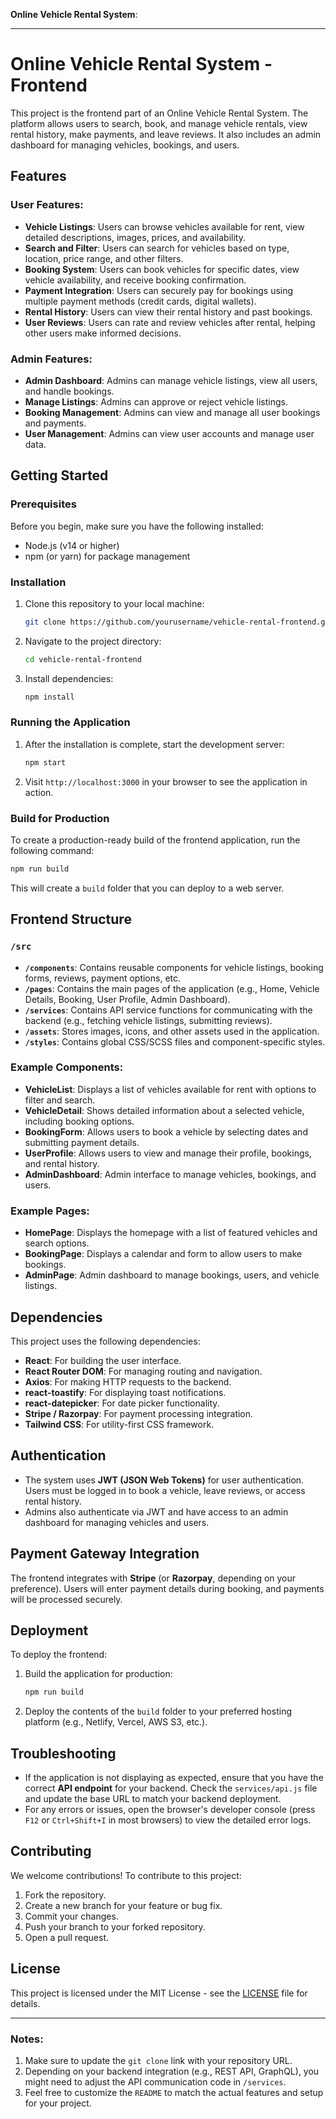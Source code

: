  **Online Vehicle Rental System**:

---

# Online Vehicle Rental System - Frontend

This project is the frontend part of an Online Vehicle Rental System. The platform allows users to search, book, and manage vehicle rentals, view rental history, make payments, and leave reviews. It also includes an admin dashboard for managing vehicles, bookings, and users.

## Features

### User Features:
- **Vehicle Listings**: Users can browse vehicles available for rent, view detailed descriptions, images, prices, and availability.
- **Search and Filter**: Users can search for vehicles based on type, location, price range, and other filters.
- **Booking System**: Users can book vehicles for specific dates, view vehicle availability, and receive booking confirmation.
- **Payment Integration**: Users can securely pay for bookings using multiple payment methods (credit cards, digital wallets).
- **Rental History**: Users can view their rental history and past bookings.
- **User Reviews**: Users can rate and review vehicles after rental, helping other users make informed decisions.

### Admin Features:
- **Admin Dashboard**: Admins can manage vehicle listings, view all users, and handle bookings.
- **Manage Listings**: Admins can approve or reject vehicle listings.
- **Booking Management**: Admins can view and manage all user bookings and payments.
- **User Management**: Admins can view user accounts and manage user data.

## Getting Started

### Prerequisites

Before you begin, make sure you have the following installed:

- Node.js (v14 or higher)
- npm (or yarn) for package management

### Installation

1. Clone this repository to your local machine:
   ```bash
   git clone https://github.com/yourusername/vehicle-rental-frontend.git
   ```

2. Navigate to the project directory:
   ```bash
   cd vehicle-rental-frontend
   ```

3. Install dependencies:
   ```bash
   npm install
   ```

### Running the Application

1. After the installation is complete, start the development server:
   ```bash
   npm start
   ```

2. Visit `http://localhost:3000` in your browser to see the application in action.

### Build for Production

To create a production-ready build of the frontend application, run the following command:

```bash
npm run build
```

This will create a `build` folder that you can deploy to a web server.

## Frontend Structure

### `/src`

- **`/components`**: Contains reusable components for vehicle listings, booking forms, reviews, payment options, etc.
- **`/pages`**: Contains the main pages of the application (e.g., Home, Vehicle Details, Booking, User Profile, Admin Dashboard).
- **`/services`**: Contains API service functions for communicating with the backend (e.g., fetching vehicle listings, submitting reviews).
- **`/assets`**: Stores images, icons, and other assets used in the application.
- **`/styles`**: Contains global CSS/SCSS files and component-specific styles.

### Example Components:

- **VehicleList**: Displays a list of vehicles available for rent with options to filter and search.
- **VehicleDetail**: Shows detailed information about a selected vehicle, including booking options.
- **BookingForm**: Allows users to book a vehicle by selecting dates and submitting payment details.
- **UserProfile**: Allows users to view and manage their profile, bookings, and rental history.
- **AdminDashboard**: Admin interface to manage vehicles, bookings, and users.

### Example Pages:

- **HomePage**: Displays the homepage with a list of featured vehicles and search options.
- **BookingPage**: Displays a calendar and form to allow users to make bookings.
- **AdminPage**: Admin dashboard to manage bookings, users, and vehicle listings.
  
## Dependencies

This project uses the following dependencies:

- **React**: For building the user interface.
- **React Router DOM**: For managing routing and navigation.
- **Axios**: For making HTTP requests to the backend.
- **react-toastify**: For displaying toast notifications.
- **react-datepicker**: For date picker functionality.
- **Stripe / Razorpay**: For payment processing integration.
- **Tailwind CSS**: For utility-first CSS framework.

## Authentication

- The system uses **JWT (JSON Web Tokens)** for user authentication. Users must be logged in to book a vehicle, leave reviews, or access rental history.
- Admins also authenticate via JWT and have access to an admin dashboard for managing vehicles and users.

## Payment Gateway Integration

The frontend integrates with **Stripe** (or **Razorpay**, depending on your preference). Users will enter payment details during booking, and payments will be processed securely.

## Deployment

To deploy the frontend:

1. Build the application for production:
   ```bash
   npm run build
   ```

2. Deploy the contents of the `build` folder to your preferred hosting platform (e.g., Netlify, Vercel, AWS S3, etc.).

## Troubleshooting

- If the application is not displaying as expected, ensure that you have the correct **API endpoint** for your backend. Check the `services/api.js` file and update the base URL to match your backend deployment.
- For any errors or issues, open the browser's developer console (press `F12` or `Ctrl+Shift+I` in most browsers) to view the detailed error logs.

## Contributing

We welcome contributions! To contribute to this project:

1. Fork the repository.
2. Create a new branch for your feature or bug fix.
3. Commit your changes.
4. Push your branch to your forked repository.
5. Open a pull request.

## License

This project is licensed under the MIT License - see the [LICENSE](LICENSE) file for details.

---

### Notes:
1. Make sure to update the `git clone` link with your repository URL.
2. Depending on your backend integration (e.g., REST API, GraphQL), you might need to adjust the API communication code in `/services`.
3. Feel free to customize the `README` to match the actual features and setup for your project.